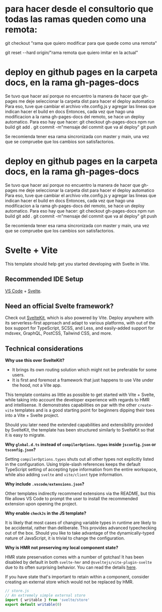 # para hacer desde el consultorio que todas las ramas queden como una remota:
git checkout "rama que quiero modificar para que quede como una remota"
  
git reset --hard origin/"rama remota que quiero imitar en la actual"

# deploy en github pages en la carpeta docs, en la rama gh-pages-docs
Se tuvo que hacer así porque no encuentro la manera de hacer que gh-pages me deje seleccionar la carpeta dist para hacer el deploy automatico
Para eso, tuve que cambiar el archivo vite.config.js y agregar las lineas que indican hacer el build en docs
Entonces, cada vez que hago una modificacion a la rama gh-pages-docs del remoto, se hace un deploy automatico.
Para eso hay que hacer:
  git checkout gh-pages-docs
  npm run build
  git add .
  git commit -m"mensaje del commit que va al deploy"
  git push
  
Se recomienda tener esa rama sincronizada con master y main, una vez que se compruebe que los cambios son satisfactorios.
  
# deploy en github pages en la carpeta docs, en la rama gh-pages-docs
Se tuvo que hacer así porque no encuentro la manera de hacer que gh-pages me deje seleccionar la carpeta dist para hacer el deploy automatico
Para eso, tuve que cambiar el archivo vite.config.js y agregar las lineas que indican hacer el build en docs
Entonces, cada vez que hago una modificacion a la rama gh-pages-docs del remoto, se hace un deploy automatico.
Para eso hay que hacer:
  git checkout gh-pages-docs
  npm run build
  git add .
  git commit -m"mensaje del commit que va al deploy"
  git push
  
Se recomienda tener esa rama sincronizada con master y main, una vez que se compruebe que los cambios son satisfactorios.
  

# Svelte + Vite

This template should help get you started developing with Svelte in Vite.

## Recommended IDE Setup

[VS Code](https://code.visualstudio.com/) + [Svelte](https://marketplace.visualstudio.com/items?itemName=svelte.svelte-vscode).

## Need an official Svelte framework?

Check out [SvelteKit](https://github.com/sveltejs/kit#readme), which is also powered by Vite. Deploy anywhere with its serverless-first approach and adapt to various platforms, with out of the box support for TypeScript, SCSS, and Less, and easily-added support for mdsvex, GraphQL, PostCSS, Tailwind CSS, and more.

## Technical considerations

**Why use this over SvelteKit?**

- It brings its own routing solution which might not be preferable for some users.
- It is first and foremost a framework that just happens to use Vite under the hood, not a Vite app.

This template contains as little as possible to get started with Vite + Svelte, while taking into account the developer experience with regards to HMR and intellisense. It demonstrates capabilities on par with the other `create-vite` templates and is a good starting point for beginners dipping their toes into a Vite + Svelte project.

Should you later need the extended capabilities and extensibility provided by SvelteKit, the template has been structured similarly to SvelteKit so that it is easy to migrate.

**Why `global.d.ts` instead of `compilerOptions.types` inside `jsconfig.json` or `tsconfig.json`?**

Setting `compilerOptions.types` shuts out all other types not explicitly listed in the configuration. Using triple-slash references keeps the default TypeScript setting of accepting type information from the entire workspace, while also adding `svelte` and `vite/client` type information.

**Why include `.vscode/extensions.json`?**

Other templates indirectly recommend extensions via the README, but this file allows VS Code to prompt the user to install the recommended extension upon opening the project.

**Why enable `checkJs` in the JS template?**

It is likely that most cases of changing variable types in runtime are likely to be accidental, rather than deliberate. This provides advanced typechecking out of the box. Should you like to take advantage of the dynamically-typed nature of JavaScript, it is trivial to change the configuration.

**Why is HMR not preserving my local component state?**

HMR state preservation comes with a number of gotchas! It has been disabled by default in both `svelte-hmr` and `@sveltejs/vite-plugin-svelte` due to its often surprising behavior. You can read the details [here](https://github.com/rixo/svelte-hmr#svelte-hmr).

If you have state that's important to retain within a component, consider creating an external store which would not be replaced by HMR.

```js
// store.js
// An extremely simple external store
import { writable } from 'svelte/store'
export default writable(0)
```
